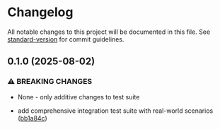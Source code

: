 # Changelog

All notable changes to this project will be documented in this file. See [standard-version](https://github.com/conventional-changelog/standard-version) for commit guidelines.

## 0.1.0 (2025-08-02)


### ⚠ BREAKING CHANGES

* None - only additive changes to test suite

* add comprehensive integration test suite with real-world scenarios ([bb1a84c](https://github.com/doeixd/triplit-tanstackdb/commit/bb1a84c27f45a87b5a5caa0fb37908dbb7de3a85))
